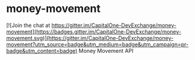 # money-movement

[![Join the chat at https://gitter.im/CapitalOne-DevExchange/money-movement](https://badges.gitter.im/CapitalOne-DevExchange/money-movement.svg)](https://gitter.im/CapitalOne-DevExchange/money-movement?utm_source=badge&utm_medium=badge&utm_campaign=pr-badge&utm_content=badge)
Money Movement API
